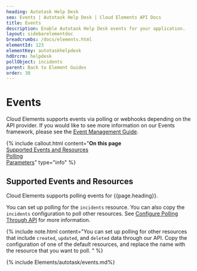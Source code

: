 ```yaml
---
heading: Autotask Help Desk
seo: Events | Autotask Help Desk | Cloud Elements API Docs
title: Events
description: Enable Autotask Help Desk events for your application.
layout: sidebarelementdoc
breadcrumbs: /docs/elements.html
elementId: 123
elementKey: autotaskhelpdesk
hdOrcrm: helpdesk
pollObject: incidents
parent: Back to Element Guides
order: 30
---
```


# Events

Cloud Elements supports events via polling or webhooks depending on the API provider. If you would like to see more information on our Events framework, please see the [Event Management Guide](/docs/platform/event-management/index.html).

{% include callout.html content="<strong>On this page</strong></br><a href=#supported-events-and-resources>Supported Events and Resources</a></br><a href=#polling>Polling</a></br><a href=#parameters>Parameters</a>" type="info" %}

## Supported Events and Resources

Cloud Elements supports polling events for {{page.heading}}.

You can set up polling for the `incidents` resource. You can also copy the `incidents` configuration to poll other resources. See [Configure Polling Through API](#configure-polling-through-api) for more information.

{% include note.html content="You can set up polling for other resources that include <code>created</code>, <code>updated</code>, and <code>deleted</code> data through our API. Copy the configuration of one of the default resources, and replace the name with the resource that you want to poll.  " %}

{% include Elements/autotask/events.md%}
